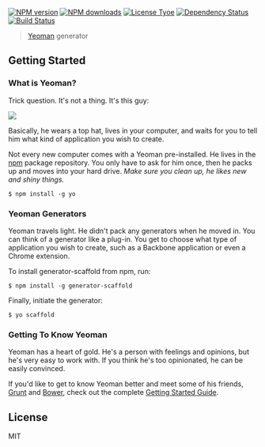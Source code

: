 [![NPM version](http://img.shields.io/npm/v/generator-scaffold.svg?style=flat)](http://npmjs.org/generator-scaffold)
[![NPM downloads](http://img.shields.io/npm/dm/generator-scaffold.svg?style=flat)](http://npmjs.org/generator-scaffold)
[![License Tyoe](http://img.shields.io/npm/l/generator-scaffold.svg?style=flat)](http://npmjs.org/generator-scaffold)
[![Dependency Status](http://img.shields.io/david/marcosmoura/generator-scaffold.svg?style=flat)](https://david-dm.org/marcosmoura/generator-scaffold)
[![Build Status](http://img.shields.io/travis/marcosmoura/generator-scaffold/master.svg?style=flat)](https://travis-ci.org/marcosmoura/generator-scaffold)

> [Yeoman](http://yeoman.io) generator


## Getting Started

### What is Yeoman?

Trick question. It's not a thing. It's this guy:

![](http://i.imgur.com/JHaAlBJ.png)

Basically, he wears a top hat, lives in your computer, and waits for you to tell him what kind of application you wish to create.

Not every new computer comes with a Yeoman pre-installed. He lives in the [npm](https://npmjs.org) package repository. You only have to ask for him once, then he packs up and moves into your hard drive. *Make sure you clean up, he likes new and shiny things.*

```
$ npm install -g yo
```

### Yeoman Generators

Yeoman travels light. He didn't pack any generators when he moved in. You can think of a generator like a plug-in. You get to choose what type of application you wish to create, such as a Backbone application or even a Chrome extension.

To install generator-scaffold from npm, run:

```
$ npm install -g generator-scaffold
```

Finally, initiate the generator:

```
$ yo scaffold
```

### Getting To Know Yeoman

Yeoman has a heart of gold. He's a person with feelings and opinions, but he's very easy to work with. If you think he's too opinionated, he can be easily convinced.

If you'd like to get to know Yeoman better and meet some of his friends, [Grunt](http://gruntjs.com) and [Bower](http://bower.io), check out the complete [Getting Started Guide](https://github.com/yeoman/yeoman/wiki/Getting-Started).


## License

MIT
